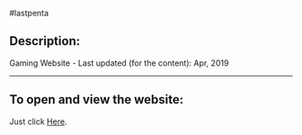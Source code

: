 #lastpenta

  ## Description:

Gaming Website - Last updated (for the content): Apr, 2019

  ***

  ## To open and view the website:

Just click [Here](https://muhammedhani.github.io/lastpenta/).
